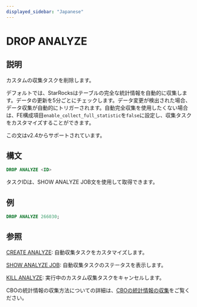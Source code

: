 ```yaml
---
displayed_sidebar: "Japanese"
---
```


# DROP ANALYZE

## 説明

カスタムの収集タスクを削除します。

デフォルトでは、StarRocksはテーブルの完全な統計情報を自動的に収集します。データの更新を5分ごとにチェックします。データ変更が検出された場合、データ収集が自動的にトリガーされます。自動完全収集を使用したくない場合は、FE構成項目`enable_collect_full_statistic`を`false`に設定し、収集タスクをカスタマイズすることができます。

この文はv2.4からサポートされています。

## 構文

```SQL
DROP ANALYZE <ID>
```

タスクIDは、SHOW ANALYZE JOB文を使用して取得できます。

## 例

```SQL
DROP ANALYZE 266030;
```

## 参照

[CREATE ANALYZE](../data-definition/CREATE_ANALYZE.md): 自動収集タスクをカスタマイズします。

[SHOW ANALYZE JOB](../data-definition/SHOW_ANALYZE_JOB.md): 自動収集タスクのステータスを表示します。

[KILL ANALYZE](../data-definition/KILL_ANALYZE.md): 実行中のカスタム収集タスクをキャンセルします。

CBOの統計情報の収集方法についての詳細は、[CBOの統計情報の収集](../../../using_starrocks/Cost_based_optimizer.md)をご覧ください。